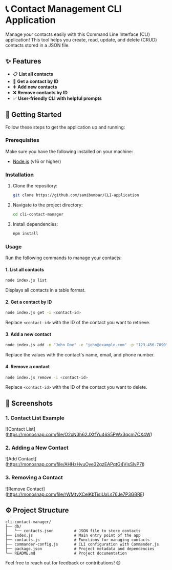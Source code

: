 # 📞 Contact Management CLI Application

Manage your contacts easily with this Command Line Interface (CLI) application! This tool helps you create, read, update, and delete (CRUD) contacts stored in a JSON file.

## ✨ Features

- 📋 **List all contacts**
- 🔎 **Get a contact by ID**
- ➕ **Add new contacts**
- ❌ **Remove contacts by ID**
- ✅ **User-friendly CLI with helpful prompts**

## 🚀 Getting Started

Follow these steps to get the application up and running:

### Prerequisites

Make sure you have the following installed on your machine:

- [Node.js](https://nodejs.org/) (v16 or higher)

### Installation

1. Clone the repository:

   ```bash
   git clone https://github.com/samibumbar/CLI-application
   ```

2. Navigate to the project directory:

   ```bash
   cd cli-contact-manager
   ```

3. Install dependencies:
   ```bash
   npm install
   ```

### Usage

Run the following commands to manage your contacts:

#### 1. List all contacts

```bash
node index.js list
```

Displays all contacts in a table format.

#### 2. Get a contact by ID

```bash
node index.js get -i <contact-id>
```

Replace `<contact-id>` with the ID of the contact you want to retrieve.

#### 3. Add a new contact

```bash
node index.js add -n "John Doe" -e "john@example.com" -p "123-456-7890"
```

Replace the values with the contact's name, email, and phone number.

#### 4. Remove a contact

```bash
node index.js remove -i <contact-id>
```

Replace `<contact-id>` with the ID of the contact you want to delete.

## 📸 Screenshots

### 1. Contact List Example

![Contact List] (https://monosnap.com/file/O2xN3h62JXtfYu46S5PWx3qcm7CX4W)

### 2. Adding a New Contact

![Add Contact] (https://monosnap.com/file/AHHzHyuOye32gzEAPqtG4VisSlvP7l)

### 3. Removing a Contact

![Remove Contact] (https://monosnap.com/file/rWMtvXCelKbTjsIUxLs76Je7P3GBRE)

## ⚙️ Project Structure

```
cli-contact-manager/
├── db/
│   └── contacts.json         # JSON file to store contacts
├── index.js                  # Main entry point of the app
├── contacts.js               # Functions for managing contacts
├── commander-config.js       # CLI configuration with Commander.js
├── package.json              # Project metadata and dependencies
└── README.md                 # Project documentation
```

Feel free to reach out for feedback or contributions! 😊
